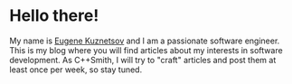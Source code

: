 # Hello there!

My name is [Eugene Kuznetsov](https://www.linkedin.com/in/ekuznetsov/) and I am a passionate software engineer. This is my blog where you will find articles about my interests in software development. As C++Smith, I will try to "craft" articles and post them at least once per week, so stay tuned.
